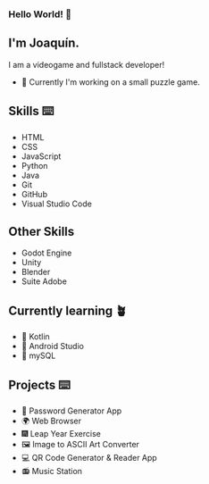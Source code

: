 ### Hello World! 👋

## I'm Joaquín.

I am a videogame and fullstack developer!

* 👾 Currently I'm working on a small puzzle game.

## Skills ⌨️
* HTML 
* CSS
* JavaScript
* Python
* Java
* Git
* GitHub
* Visual Studio Code

## Other Skills
* Godot Engine
* Unity
* Blender
* Suite Adobe

## Currently learning 🪴
* 👾 Kotlin
* 🤖 Android Studio
* 🐬 mySQL

## Projects ⌨️
* 🔐 Password Generator App
* 🌍 Web Browser 
* 🎆 Leap Year Exercise 
* 🖼️ Image to ASCII Art Converter
* 💻 QR Code Generator & Reader App
* 📻 Music Station
<!--
**Joa98Dev/Joa98Dev** is a ✨ _special_ ✨ repository because its `README.md` (this file) appears on your GitHub profile.

Here are some ideas to get you started:

- 🔭 I’m currently working on ...
- 🌱 I’m currently learning ...
- 👯 I’m looking to collaborate on ...
- 🤔 I’m looking for help with ...
- 💬 Ask me about ...
- 📫 How to reach me: ...
- 😄 Pronouns: ...
- ⚡ Fun fact: ...
-->
